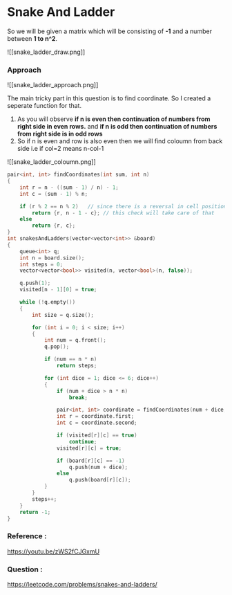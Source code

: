 # Snake And Ladder


So we will be given a matrix which will be consisting of **-1** and a number between **1 to n^2**.

![[snake_ladder_draw.png]]


### Approach


![[snake_ladder_approach.png]]

The main tricky part in this question is to find coordinate. So I created a seperate function for that.

1. As you will  observe **if n is even then continuation of numbers from right side in even rows.** and **if n is odd then continuation of numbers from right side is in odd rows**
2. So if n is even and row is also even then we will find coloumn from back side i.e if col=2  means n-col-1

![[snake_ladder_coloumn.png]]

```C++
pair<int, int> findCoordinates(int sum, int n)
{
    int r = n - ((sum - 1) / n) - 1;
    int c = (sum - 1) % n;

    if (r % 2 == n % 2)   // since there is a reversal in cell position after every row,
        return {r, n - 1 - c}; // this check will take care of that
    else
        return {r, c};
}
int snakesAndLadders(vector<vector<int>> &board)
{
    queue<int> q;
    int n = board.size();
    int steps = 0;
    vector<vector<bool>> visited(n, vector<bool>(n, false));

    q.push(1);
    visited[n - 1][0] = true;

    while (!q.empty())
    {
        int size = q.size();

        for (int i = 0; i < size; i++)
        {
            int num = q.front();
            q.pop();

            if (num == n * n)
                return steps;

            for (int dice = 1; dice <= 6; dice++)
            {
                if (num + dice > n * n)
                    break;

                pair<int, int> coordinate = findCoordinates(num + dice, n);
                int r = coordinate.first;
                int c = coordinate.second;

                if (visited[r][c] == true)
                    continue;
                visited[r][c] = true;

                if (board[r][c] == -1)
                    q.push(num + dice);
                else
                    q.push(board[r][c]);
            }
        }
        steps++;
    }
    return -1;
}
```

### Reference :

https://youtu.be/zWS2fCJGxmU


### Question :

https://leetcode.com/problems/snakes-and-ladders/